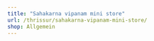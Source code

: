 ```yaml
---
title: "Sahakarna vipanam mini store"
url: /thrissur/sahakarna-vipanam-mini-store/
shop: Allgemein
---
```

